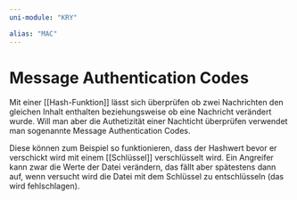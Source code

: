 ```yaml
---
uni-module: "KRY"

alias: "MAC"
---
```


# Message Authentication Codes

Mit einer [[Hash-Funktion]] lässt sich überprüfen ob zwei Nachrichten den gleichen Inhalt enthalten beziehungsweise ob eine Nachricht verändert wurde.
Will man aber die Authetizität einer Nachticht überprüfen verwendet man sogenannte Message Authentication Codes.

Diese können zum Beispiel so funktionieren, dass der Hashwert bevor er verschickt wird mit einem [[Schlüssel]] verschlüsselt wird. Ein Angreifer kann zwar die Werte der Datei verändern, das fällt aber spätestens dann auf, wenn versucht wird die Datei mit dem Schlüssel zu entschlüsseln (das wird fehlschlagen).
